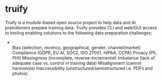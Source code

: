# truify

Truify is a module-based open source project to help data and AI pratcitioners prepare training data.  Truify provides CLI and web/GUI access to tooling enabling solutions to the following data preparation challenges:
<UL>
<li></li>Bias (selection, recency, geographical, gender, channel/market)
Compliance (GDPR, EU AI, SOC2, ISO 27001, HIPAA, CCPA)
Privacy (PII, PHI)
Missingness (incomplete, reverse-incremental)
Imbalance (lack of adequate case vs. control in training data)
Misalignment (cannot harmonize)
Inaccessibility (unstructured/semistructured i.e. PDFs and photos)
</UL>
